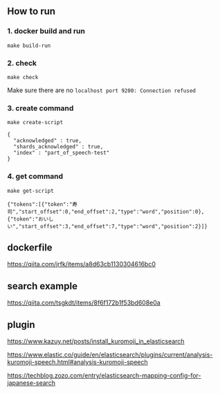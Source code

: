 

## How to run

### 1. docker build and run

```
make build-run
```

### 2. check 

```
make check
```

Make sure there are no `localhost port 9200: Connection refused`


### 3. create command 

```
make create-script
```

```
{
  "acknowledged" : true,
  "shards_acknowledged" : true,
  "index" : "part_of_speech-test"
}
```


### 4. get command

```
make get-script
```

```
{"tokens":[{"token":"寿司","start_offset":0,"end_offset":2,"type":"word","position":0},{"token":"おいしい","start_offset":3,"end_offset":7,"type":"word","position":2}]}
```




## dockerfile

https://qiita.com/jrfk/items/a8d63cb1130304616bc0

## search example

https://qiita.com/tsgkdt/items/8f6f172b1f53bd608e0a
## plugin



https://www.kazuy.net/posts/install_kuromoji_in_elasticsearch

https://www.elastic.co/guide/en/elasticsearch/plugins/current/analysis-kuromoji-speech.html#analysis-kuromoji-speech

https://techblog.zozo.com/entry/elasticsearch-mapping-config-for-japanese-search